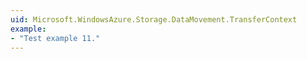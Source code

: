 ```yaml
---
uid: Microsoft.WindowsAzure.Storage.DataMovement.TransferContext
example:
- "Test example 11."
---
```

